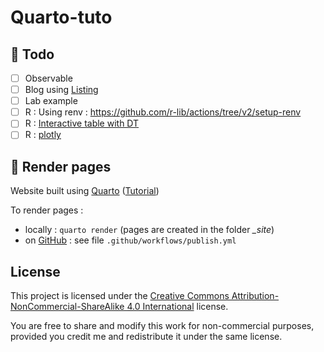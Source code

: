 # Quarto-tuto

## :construction: Todo

- [ ] Observable
- [ ] Blog using [Listing](https://quarto.org/docs/websites/website-listings.html)
- [ ] Lab example
- [ ] R : Using renv : https://github.com/r-lib/actions/tree/v2/setup-renv
- [ ] R : [Interactive table with DT](https://www.productive-r-workflow.com/quarto-tricks#internal-link)
- [ ] R : [plotly](https://www.productive-r-workflow.com/quarto-tricks#plotly)

## :rocket: Render pages

Website built using [Quarto](https://quarto.org/) ([Tutorial](https://ludo2ne.github.io/Quarto-tuto/))

To render pages :

- locally : `quarto render` (pages are created in the folder *_site*)
- on [GitHub](https://ludo2ne.github.io/ENSAI-2A-complements-info/) : see file `.github/workflows/publish.yml`

## License

This project is licensed under the [Creative Commons Attribution-NonCommercial-ShareAlike 4.0 International](https://creativecommons.org/licenses/by-nc-sa/4.0/) license.

You are free to share and modify this work for non-commercial purposes, provided you credit me and redistribute it under the same license.
